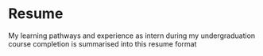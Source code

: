 # Resume
My learning pathways and experience as intern during my undergraduation course completion is summarised into this resume format
